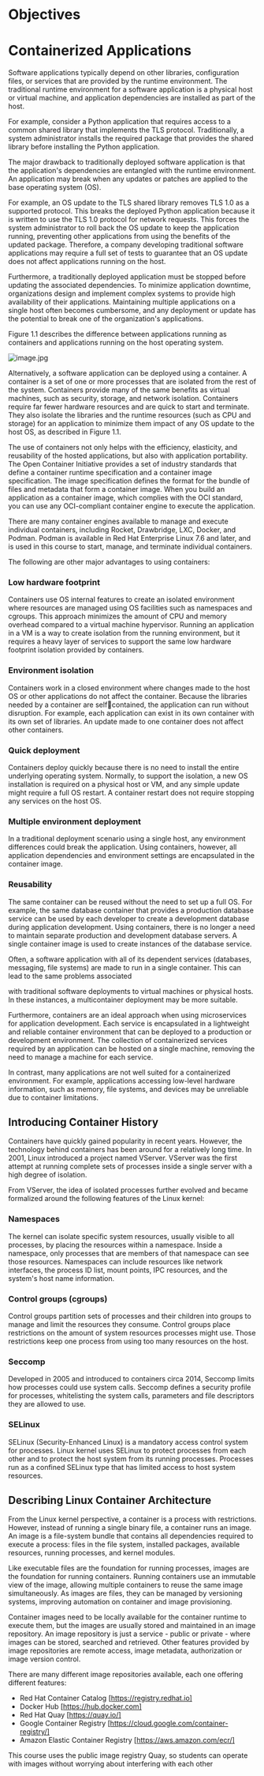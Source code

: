 # Objectives

# Containerized Applications

Software applications typically depend on other libraries, configuration files, or services that
are provided by the runtime environment. The traditional runtime environment for a software
application is a physical host or virtual machine, and application dependencies are installed as part
of the host.<br>

For example, consider a Python application that requires access to a common shared library that
implements the TLS protocol. Traditionally, a system administrator installs the required package
that provides the shared library before installing the Python application.<br>

The major drawback to traditionally deployed software application is that the application's
dependencies are entangled with the runtime environment. An application may break when any
updates or patches are applied to the base operating system (OS).<br>

For example, an OS update to the TLS shared library removes TLS 1.0 as a supported protocol.
This breaks the deployed Python application because it is written to use the TLS 1.0 protocol for
network requests. This forces the system administrator to roll back the OS update to keep the
application running, preventing other applications from using the benefits of the updated package.
Therefore, a company developing traditional software applications may require a full set of tests to
guarantee that an OS update does not affect applications running on the host.<br>

Furthermore, a traditionally deployed application must be stopped before updating the associated
dependencies. To minimize application downtime, organizations design and implement complex
systems to provide high availability of their applications. Maintaining multiple applications on a
single host often becomes cumbersome, and any deployment or update has the potential to break
one of the organization's applications.<br>

Figure 1.1 describes the difference between applications running as containers and applications
running on the host operating system.


![image.jpg](https://github.com/gitops97123/DockerOps/blob/main/icons/01.PNG?raw=true)

Alternatively, a software application can be deployed using a container. A container is a set of one or more processes that are isolated from the rest of the system. Containers provide many of the same benefits as virtual machines, such as security, storage, and network isolation. Containers require far fewer hardware resources and are quick to start and terminate. They also isolate the libraries and the runtime resources (such as CPU and storage) for an application to minimize them impact of any OS update to the host OS, as described in Figure 1.1.

The use of containers not only helps with the efficiency, elasticity, and reusability of the hosted applications, but also with application portability. The Open Container Initiative provides a set of industry standards that define a container runtime specification and a container image specification. The image specification defines the format for the bundle of files and metadata that form a container image. When you build an application as a container image, which complies with the OCI standard, you can use any OCI-compliant container engine to execute the application.

There are many container engines available to manage and execute individual containers, including Rocket, Drawbridge, LXC, Docker, and Podman. Podman is available in Red Hat Enterprise Linux 7.6 and later, and is used in this course to start, manage, and terminate individual containers.

The following are other major advantages to using containers:

### Low hardware footprint

Containers use OS internal features to create an isolated environment where resources are managed using OS facilities such as namespaces and cgroups. This approach minimizes the amount of CPU and memory overhead compared to a virtual machine hypervisor. Running an application in a VM is a way to create isolation from the running environment, but it requires a heavy layer of services to support the same low hardware footprint isolation provided by containers.

### Environment isolation
Containers work in a closed environment where changes made to the host OS or other
applications do not affect the container. Because the libraries needed by a container are selfcontained, the application can run without disruption. For example, each application can exist in its own container with its own set of libraries. An update made to one container does not affect other containers.

### Quick deployment
Containers deploy quickly because there is no need to install the entire underlying operating system. Normally, to support the isolation, a new OS installation is required on a physical host or VM, and any simple update might require a full OS restart. A container restart does not require stopping any services on the host OS.

### Multiple environment deployment 
In a traditional deployment scenario using a single host, any environment differences could break the application. Using containers, however, all application dependencies and environment settings are encapsulated in the container image.

### Reusability 
The same container can be reused without the need to set up a full OS. For example, the same database container that provides a production database service can be used by each developer to create a development database during application development. Using containers, there is no longer a need to maintain separate production and development database servers. A single container image is used to create instances of the database service.

Often, a software application with all of its dependent services (databases, messaging, file systems) are made to run in a single container. This can lead to the same problems associated

with traditional software deployments to virtual machines or physical hosts. In these instances, a multicontainer deployment may be more suitable.

Furthermore, containers are an ideal approach when using microservices for application development. Each service is encapsulated in a lightweight and reliable container environment that can be deployed to a production or development environment. The collection of containerized services required by an application can be hosted on a single machine, removing the need to manage a machine for each service.

In contrast, many applications are not well suited for a containerized environment. For example, applications accessing low-level hardware information, such as memory, file systems, and devices may be unreliable due to container limitations.


## Introducing Container History
Containers have quickly gained popularity in recent years. However, the technology behind
containers has been around for a relatively long time. In 2001, Linux introduced a project named
VServer. VServer was the first attempt at running complete sets of processes inside a single server
with a high degree of isolation.

From VServer, the idea of isolated processes further evolved and became formalized around the
following features of the Linux kernel:

### Namespaces
The kernel can isolate specific system resources, usually visible to all processes, by placing
the resources within a namespace. Inside a namespace, only processes that are members of
that namespace can see those resources. Namespaces can include resources like network
interfaces, the process ID list, mount points, IPC resources, and the system's host name
information.

### Control groups (cgroups)
Control groups partition sets of processes and their children into groups to manage and
limit the resources they consume. Control groups place restrictions on the amount of system
resources processes might use. Those restrictions keep one process from using too many
resources on the host.

### Seccomp
Developed in 2005 and introduced to containers circa 2014, Seccomp limits how processes
could use system calls. Seccomp defines a security profile for processes, whitelisting the
system calls, parameters and file descriptors they are allowed to use.

### SELinux
SELinux (Security-Enhanced Linux) is a mandatory access control system for processes.
Linux kernel uses SELinux to protect processes from each other and to protect the host
system from its running processes. Processes run as a confined SELinux type that has limited
access to host system resources.

## Describing Linux Container Architecture

From the Linux kernel perspective, a container is a process with restrictions. However, instead
of running a single binary file, a container runs an image. An image is a file-system bundle that
contains all dependencies required to execute a process: files in the file system, installed packages,
available resources, running processes, and kernel modules.

Like executable files are the foundation for running processes, images are the foundation for
running containers. Running containers use an immutable view of the image, allowing multiple
containers to reuse the same image simultaneously. As images are files, they can be managed by
versioning systems, improving automation on container and image provisioning.

Container images need to be locally available for the container runtime to execute them, but the
images are usually stored and maintained in an image repository. An image repository is just a
service - public or private - where images can be stored, searched and retrieved. Other features
provided by image repositories are remote access, image metadata, authorization or image version
control.

There are many different image repositories available, each one offering different features:

-  Red Hat Container Catalog [https://registry.redhat.io]
-  Docker Hub [https://hub.docker.com]
-  Red Hat Quay [https://quay.io/]
-  Google Container Registry [https://cloud.google.com/container-registry/]
-  Amazon Elastic Container Registry [https://aws.amazon.com/ecr/]

This course uses the public image registry Quay, so students can operate with images without
worrying about interfering with each other